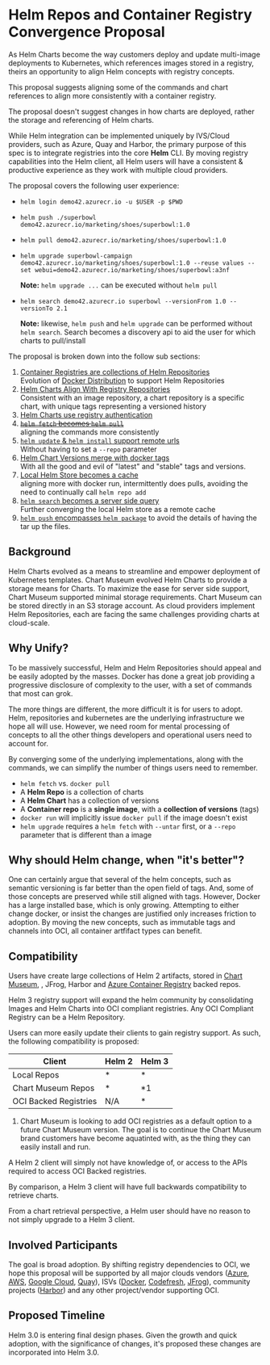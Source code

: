 # Helm Repos and Container Registry Convergence Proposal

As Helm Charts become the way customers deploy and update multi-image deployments to Kubernetes, which references images stored in a registry, theirs an opportunity to align Helm concepts with registry concepts. 

This proposal suggests aligning some of the commands and chart references to align more consistently with a container registry. 

The proposal doesn't suggest changes in how charts are deployed, rather the storage and referencing of Helm charts.

While Helm integration can be implemented uniquely by IVS/Cloud providers, such as Azure, Quay and Harbor, the primary purpose of this spec is to integrate registries into the core **Helm** CLI. By moving registry capabilities into the Helm client, all Helm users will have a consistent & productive experience as they work with multiple cloud providers. 

The proposal covers the following user experience:

- `helm login demo42.azurecr.io -u $USER -p $PWD`
- `helm push ./superbowl demo42.azurecr.io/marketing/shoes/superbowl:1.0`
- `helm pull demo42.azurecr.io/marketing/shoes/superbowl:1.0`
- `helm upgrade superbowl-campaign demo42.azurecr.io/marketing/shoes/superbowl:1.0 --reuse values --set webui=demo42.azurecr.io/marketing/shoes/superbowl:a3nf`

  **Note:** `helm upgrade ...` can be executed without `helm pull`

- `helm search demo42.azurecr.io superbowl --versionFrom 1.0 --versionTo 2.1`

  **Note:** likewise, `helm push` and `helm upgrade` can be performed without `helm search`. Search becomes a discovery api to aid the user for which charts to pull/install

The proposal is broken down into the follow sub sections: 

1. [Container Registries are collections of Helm Repositories](./001-repo-registry.md)  
  Evolution of [Docker Distribution](https://github.com/docker/distribution) to support Helm Repositories
2. [Helm Charts Align With Registry Repositories](./002-chart-registry-repo.md)  
    Consistent with an image repository, a chart repository is a specific chart, with unique tags representing a versioned history  
3. [Helm Charts use registry authentication](./003-chart-authentication.md)  
4. [~~`helm fetch` becomes `helm pull`~~](./004-helm-fetch-pull.md)  
  aligning the commands more consistently
5. [`helm update` & `helm install` support remote urls](./005-helm-fetch-url.md)  
  Without having to set a `--repo` parameter
6. [Helm Chart Versions merge with docker tags](./006-helm-version-tags.md)   
    With all the good and evil of "latest" and "stable" tags and versions.
7. [Local Helm Store becomes a cache](./007-helm-store-cache.md)  
  aligning more with docker run, intermittently does pulls, avoiding the need to continually call `helm repo add`
8. [`helm search` becomes a server side query](./008-helm-search-server.md)  
  Further converging the local Helm store as a remote cache
9. [`helm push` encompasses `helm package`](./009-helm-push.md) to avoid the details of having the tar up the files.

## Background
Helm Charts evolved as a means to streamline and empower deployment of Kubernetes templates. Chart Museum evolved Helm Charts to provide a storage means for Charts. To maximize the ease for server side support, Chart Museum supported minimal storage requirements. Chart Museum can be stored directly in an S3 storage account. As cloud providers implement Helm Repositories, each are facing the same challenges providing charts at cloud-scale. 

## Why Unify?

To be massively successful, Helm and Helm Repositories should appeal and be easily adopted by the masses. Docker has done a great job providing a progressive disclosure of complexity to the user, with a set of commands that most can grok.

The more things are different, the more difficult it is for users to adopt. Helm, repositories and kubernetes are the underlying infrastructure we hope all will use. However, we need room for mental processing of concepts to all the other things developers and operational users need to account for.

By converging some of the underlying implementations, along with the commands, we can simplify the number of things users need to remember.

- `helm fetch` vs. 
`docker pull`
- A **Helm Repo** is a collection of charts
- A **Helm Chart** has a collection of versions
- A **Container repo** is a **single image**, with a **collection of versions** (tags)
- `docker run` will implicitly issue `docker pull` if the image doesn't exist
- `helm upgrade` requires a `helm fetch` with `--untar` first, or a `--repo` parameter that is different than a image


## Why should Helm change, when "it's better"?

One can certainly argue that several of the helm concepts, such as semantic versioning is far better than the open field of tags. And, some of those concepts are preserved while still aligned with tags. However, Docker has a large installed base, which is only growing. Attempting to either change docker, or insist the changes are justified only increases friction to adoption. By moving the new concepts, such as immutable tags and channels into OCI, all container artfifact types can benefit.

## Compatibility 

Users have create large collections of Helm 2 artifacts, stored in [Chart Museum](https://chartmuseum.com/), , JFrog, Harbor and [Azure Container Registry](https://aka.ms/acr/helm-repos) backed repos.

Helm 3 registry support will expand the helm community by consolidating Images and Helm Charts into OCI compliant registries. Any OCI Compliant Registry can be a Helm Repository.

Users can more easily update their clients to gain registry support. As such, the following compatibility is proposed:

|Client|Helm 2| Helm 3|
|-|-|-|
| Local Repos | * | * |
|Chart Museum Repos | * | *1
|OCI Backed Registries | N/A | *

1. Chart Museum is looking to add OCI registries as a default option to a future Chart Museum version. The goal is to continue the Chart Museum brand customers have become aquatinted with, as the thing they can easily install and run. 

A Helm 2 client will simply not have knowledge of, or access to the APIs required to access OCI Backed registries.

By comparison, a Helm 3 client will have full backwards compatibility to retrieve charts. 

From a chart retrieval perspective, a Helm user should have no reason to not simply upgrade to a Helm 3 client. 

## Involved Participants

The goal is broad adoption. By shifting registry dependencies to OCI, we hope this proposal will be supported by all major clouds vendors ([Azure](www.azure.com), [AWS](https://aws.amazon.com), [Google Cloud](https://cloud.google.com/), [Quay](https://quay.io)), ISVs ([Docker](https://www.docker.com), [Codefresh](https://codefresh.io), [JFrog](https://jfrog.com)), community projects ([Harbor](https://goharbor.io/)) and any other project/vendor supporting OCI.

## Proposed Timeline

Helm 3.0 is entering final design phases. Given the growth and quick adoption, with the significance of changes, it's proposed these changes are incorporated into Helm 3.0. 
